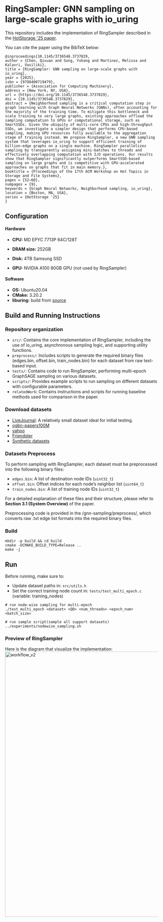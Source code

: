 # RingSampler: GNN sampling on large-scale graphs with io_uring

This repository includes the implementation of RingSampler described in the [HotStorage '25 paper](https://dl.acm.org/doi/10.1145/3736548.3737829).

You can cite the paper using the BibTeX below:

```
@inproceedings{10.1145/3736548.3737829,
author = {Chen, Qixuan and Song, Yuhang and Martinez, Melissa and Kalavri, Vasiliki},
title = {RingSampler: GNN sampling on large-scale graphs with io_uring},
year = {2025},
isbn = {9798400719479},
publisher = {Association for Computing Machinery},
address = {New York, NY, USA},
url = {https://doi.org/10.1145/3736548.3737829},
doi = {10.1145/3736548.3737829},
abstract = {Neighborhood sampling is a critical computation step in graph learning with Graph Neural Networks (GNNs), often accounting for the majority of the training time. To mitigate this bottleneck and scale training to very large graphs, existing approaches offload the sampling computation to GPUs or computational storage, such as SmartSSDs. Given the ubiquity of multi-core CPUs and high-throughput SSDs, we investigate a simpler design that performs CPU-based sampling, making GPU resources fully available to the aggregation stage of training instead. We propose RingSampler, a new GNN sampling system that leverages io_uring to support efficient training of billion-edge graphs on a single machine. RingSampler parallelizes sampling by transparently assigning mini-batches to threads and effectively overlapping computation with I/O operations. Our results show that RingSampler significantly outperforms SmartSSD-based sampling on large graphs and is competitive with GPU-accelerated approaches on graphs that fit in main memory.},
booktitle = {Proceedings of the 17th ACM Workshop on Hot Topics in Storage and File Systems},
pages = {52–60},
numpages = {9},
keywords = {Graph Neural Networks, Neighborhood sampling, io_uring},
location = {Boston, MA, USA},
series = {HotStorage '25}
}
```

## Configuration

#### Hardware
- **CPU:** MD EPYC 7713P 64C/128T

- **DRAM size:** 252GB

- **Disk:** 4TB Samsung SSD

- **GPU:**  NVIDIA A100 80GB GPU (not used by RingSampler)


#### Software
- **OS:** Ubuntu20.04
- **CMake:** 3.20.2
- **liburing:** build from [source](https://github.com/axboe/liburing)

## Build and Running Instructions

### Repository organization
- `src/`: Contains the core implementation of RingSampler, including the use of io_uring, asynchronous sampling logic, and supporting utility functions.
- `preprocess/`: Includes scripts to generate the required binary files (edges.bin, offset.bin, train_nodes.bin) for each dataset from raw text-based input.
- `tests/`: Contains code to run RingSampler, performing multi-epoch GraphSAGE sampling on various datasets.
- `scripts/`: Provides example scripts to run sampling on different datasets with configurable parameters.
- `relatedWork`: Contains instructions and scripts for running baseline methods used for comparison in the paper.

### Download datasets
- [LiveJournal](https://snap.stanford.edu/data/com-LiveJournal.html): A relatively small dataset ideal for initial testing.
- [ogbn-papers100M](https://ogb.stanford.edu/docs/nodeprop/#ogbn-papers100M)
- [yahoo](https://webscope.sandbox.yahoo.com/catalog.php?datatype=&guccounter=1)
- [Friendster](https://snap.stanford.edu/data/com-Friendster.html)
- [Synthetic datasets](https://github.com/RapidsAtHKUST/Graph500KroneckerGraphGenerator)

### Datasets Preprocess
To perform sampling with RingSampler, each dataset must be preprocessed into the following binary files:

- `edges.bin`: A list of destination node IDs (`uint32_t`)
- `offset.bin`: Offset indices for each node’s neighbor list (`uint64_t`)
- `train_nodes.bin`: A list of training node IDs (`uint32_t`)

For a detailed explanation of these files and their structure, please refer to **Section 3.1 (System Overview)** of the paper.

Preprocessing code is provided in the /gnn-sampling/preprocess/, which converts raw .txt edge list formats into the required binary files.

### Build

```
mkdir -p build && cd build
cmake -DCMAKE_BUILD_TYPE=Release ..
make -j
```

## Run

Before running, make sure to:
- Update dataset paths in: `src/utils.h`
- Set the correct training node count in: `tests/test_multi_epoch.c` (variable: training_nodes)

```
# run node-wise sampling for multi-epoch
./test_multi_epoch <dataset> <QD> <num_threads> <epoch_num> <batch_size>

# run sample script(sample all support datasets)
../experiments/nodewise_sampling.sh
```

### Preview of RingSampler  

Here is the diagram that visualize the implementation:
<img width="871" alt="workflow_v2" src="https://github.com/user-attachments/assets/3b38f133-960c-42c4-aec1-4ca85bdb67de" />


